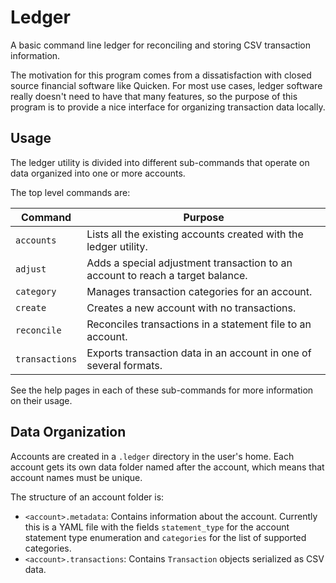 # Ledger
A basic command line ledger for reconciling and storing CSV transaction information.

The motivation for this program comes from a dissatisfaction with closed source financial software
like Quicken. For most use cases, ledger software really doesn't need to have that many features, so
the purpose of this program is to provide a nice interface for organizing transaction data locally.

## Usage
The ledger utility is divided into different sub-commands that operate on data organized into
one or more accounts.

The top level commands are:

| Command        | Purpose                                                                        |
|----------------|--------------------------------------------------------------------------------|
| `accounts`     | Lists all the existing accounts created with the ledger utility.               |
| `adjust`       | Adds a special adjustment transaction to an account to reach a target balance. |
| `category`     | Manages transaction categories for an account.                                 |
| `create`       | Creates a new account with no transactions.                                    |
| `reconcile`    | Reconciles transactions in a statement file to an account.                     |
| `transactions` | Exports transaction data in an account in one of several formats.              |

See the help pages in each of these sub-commands for more information on their usage.

## Data Organization
Accounts are created in a `.ledger` directory in the user's home. Each account gets its own data
folder named after the account, which means that account names must be unique.

The structure of an account folder is:

- `<account>.metadata`: Contains information about the account. Currently this is a YAML file with
  the fields `statement_type` for the account statement type enumeration and `categories` for the
  list of supported categories.
- `<account>.transactions`: Contains `Transaction` objects serialized as CSV data.

